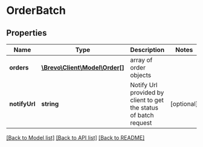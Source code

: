 # OrderBatch

## Properties
Name | Type | Description | Notes
------------ | ------------- | ------------- | -------------
**orders** | [**\Brevo\Client\Model\Order[]**](Order.md) | array of order objects | 
**notifyUrl** | **string** | Notify Url provided by client to get the status of batch request | [optional] 

[[Back to Model list]](../../README.md#documentation-for-models) [[Back to API list]](../../README.md#documentation-for-api-endpoints) [[Back to README]](../../README.md)



